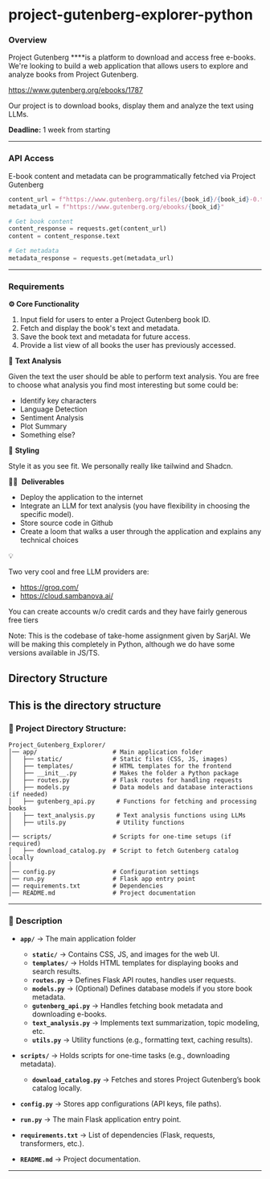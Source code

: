 # project-gutenberg-explorer-python

### **Overview**

Project Gutenberg ****is a platform to download and access free e-books. We're looking to build a web application that allows users to explore and analyze books from Project Gutenberg. 

https://www.gutenberg.org/ebooks/1787

Our project is to download books, display them and analyze the text using LLMs.

**Deadline:**  1 week from starting

---

### API Access

E-book content and metadata can be programmatically fetched via Project Gutenberg

```python
content_url = f"https://www.gutenberg.org/files/{book_id}/{book_id}-0.txt"
metadata_url = f"https://www.gutenberg.org/ebooks/{book_id}"

# Get book content
content_response = requests.get(content_url)
content = content_response.text

# Get metadata
metadata_response = requests.get(metadata_url)
```

---

### **Requirements**

**⚙️ Core Functionality** 

1. Input field for users to enter a Project Gutenberg book ID.
2. Fetch and display the book's text and metadata.
3. Save the book text and metadata for future access.
4. Provide a list view of all books the user has previously accessed.

🧠 **Text Analysis**

Given the text the user should be able to perform text analysis. You are free to choose what analysis you find most interesting but some could be:

- Identify key characters
- Language Detection
- Sentiment Analysis
- Plot Summary
- Something else?

💅 **Styling**

Style it as you see fit. We personally really like tailwind and Shadcn.

👨‍💻  **Deliverables**

- Deploy the application to the internet
- Integrate an LLM for text analysis (you have flexibility in choosing the specific model).
- Store source code in Github
- Create a loom that walks a user through the application and explains any technical choices

<aside>
💡

Two very cool and free LLM providers are:

- https://groq.com/
- https://cloud.sambanova.ai/

You can create accounts w/o credit cards and they have fairly generous free tiers

</aside>

Note: This is the codebase of take-home assignment given by SarjAI. We will be making this completely in Python, although we do have some versions available in JS/TS.

## Directory Structure

This is the directory structure
---

### 📂 Project Directory Structure:
```
Project_Gutenberg_Explorer/
│── app/                     # Main application folder
│   ├── static/              # Static files (CSS, JS, images)
│   ├── templates/           # HTML templates for the frontend
│   ├── __init__.py          # Makes the folder a Python package
│   ├── routes.py            # Flask routes for handling requests
│   ├── models.py            # Data models and database interactions (if needed)
│   ├── gutenberg_api.py      # Functions for fetching and processing books
│   ├── text_analysis.py      # Text analysis functions using LLMs
│   ├── utils.py              # Utility functions
│
│── scripts/                 # Scripts for one-time setups (if required)
│   ├── download_catalog.py  # Script to fetch Gutenberg catalog locally
│
│── config.py                # Configuration settings
│── run.py                   # Flask app entry point
│── requirements.txt         # Dependencies
│── README.md                # Project documentation
```

---

### 📜 **Description**
- **`app/`** → The main application folder
  - **`static/`** → Contains CSS, JS, and images for the web UI.
  - **`templates/`** → Holds HTML templates for displaying books and search results.
  - **`routes.py`** → Defines Flask API routes, handles user requests.
  - **`models.py`** → (Optional) Defines database models if you store book metadata.
  - **`gutenberg_api.py`** → Handles fetching book metadata and downloading e-books.
  - **`text_analysis.py`** → Implements text summarization, topic modeling, etc.
  - **`utils.py`** → Utility functions (e.g., formatting text, caching results).

- **`scripts/`** → Holds scripts for one-time tasks (e.g., downloading metadata).
  - **`download_catalog.py`** → Fetches and stores Project Gutenberg’s book catalog locally.

- **`config.py`** → Stores app configurations (API keys, file paths).

- **`run.py`** → The main Flask application entry point.

- **`requirements.txt`** → List of dependencies (Flask, requests, transformers, etc.).

- **`README.md`** → Project documentation.

---


